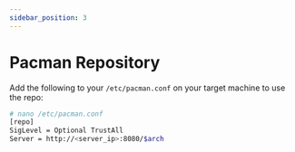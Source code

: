 ```yaml
---
sidebar_position: 3
---
```


# Pacman Repository

Add the following to your `/etc/pacman.conf` on your target machine to use the repo:

```bash
# nano /etc/pacman.conf
[repo]
SigLevel = Optional TrustAll
Server = http://<server_ip>:8080/$arch
```
